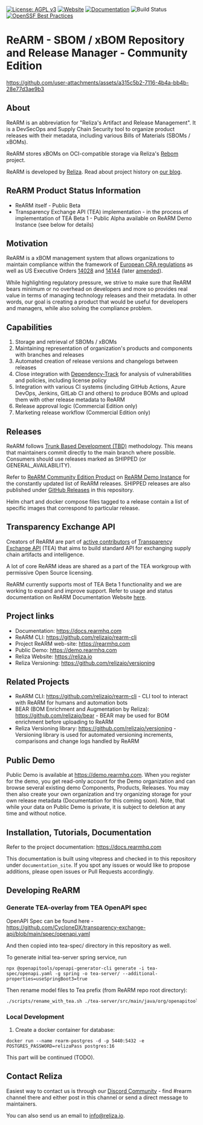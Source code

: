  [![License: AGPL v3](https://img.shields.io/badge/License-AGPL_v3-blue.svg)](https://www.gnu.org/licenses/agpl-3.0)
 [![Website](https://img.shields.io/badge/https://-rearmhq.com-blue.svg)](https://rearmhq.com)
 [![Documentation](https://img.shields.io/badge/read-documentation-blue.svg)](https://docs.rearmhq.com)
 ![Build Status](https://github.com/relizaio/rearm/actions/workflows/github_actions.yml/badge.svg?branch=main)
 [![OpenSSF Best Practices](https://www.bestpractices.dev/projects/10664/badge)](https://www.bestpractices.dev/projects/10664)

# ReARM - SBOM / xBOM Repository and Release Manager - Community Edition

https://github.com/user-attachments/assets/a315c5b2-7116-4b4a-bb4b-28e77d3ae9b3

## About
ReARM is an abbreviation for "Reliza's Artifact and Release Management". It is a DevSecOps and Supply Chain Security tool to organize product releases with their metadata, including various Bills of Materials (SBOMs / xBOMs).

ReARM stores xBOMs on OCI-compatible storage via Reliza's [Rebom](https://github.com/relizaio/rebom) project.

ReARM is developed by [Reliza](https://reliza.io). Read about project history on [our blog](https://rearmhq.com/blog/rearm-history).

## ReARM Product Status Information
- ReARM itself - Public Beta
- Transparency Exchange API (TEA) implementation - in the process of implementation of TEA Beta 1 - Public Alpha available on ReARM Demo Instance (see below for details)

## Motivation
ReARM is a xBOM management system that allows organizations to maintain compliance within the framework of [European CRA regulations](https://eur-lex.europa.eu/eli/reg/2024/2847/oj) as well as US Executive Orders [14028](https://www.federalregister.gov/documents/2021/05/17/2021-10460/improving-the-nations-cybersecurity) and [14144](https://www.federalregister.gov/documents/2025/01/17/2025-01470/strengthening-and-promoting-innovation-in-the-nations-cybersecurity) (later [amended](https://rearmhq.com/blog/sbom-remains-attestations-out-amending-executive-order-14144)).

While highlighting regulatory pressure, we strive to make sure that ReARM bears minimum or no overhead on developers and more so provides real value in terms of managing technology releases and their metadata. In other words, our goal is creating a product that would be useful for developers and managers, while also solving the compliance problem.

## Capabilities
1. Storage and retrieval of SBOMs / xBOMs
2. Maintaining representation of organization's products and components with branches and releases
3. Automated creation of release versions and changelogs between releases
4. Close integration with [Dependency-Track](https://dependencytrack.org/) for analysis of vulnerabilities and policies, including license policy
5. Integration with various CI systems (including GitHub Actions, Azure DevOps, Jenkins, GitLab CI and others) to produce BOMs and upload them with other release metadata to ReARM
6. Release approval logic (Commercial Edition only)
7. Marketing release workflow (Commercial Edition only)

## Releases
ReARM follows [Trunk Based Development (TBD)](https://trunkbaseddevelopment.com/) methodology. This means that maintainers commit directly to the main branch where possible. Consumers should use releases marked as SHIPPED (or GENERAL_AVAILABILITY).

Refer to [ReARM Community Edition Product](https://demo.rearmhq.com/productsOfOrg/00000000-0000-0000-0000-000000000001/eab985e6-f4f1-42db-95ba-5d9d1d695348) on [ReARM Demo Instance](https://demo.rearmhq.com) for the constantly updated list of ReARM releases. SHIPPED releases are also published under [GitHub Releases](https://github.com/relizaio/rearm/releases) in this repository.

Helm chart and docker compose files tagged to a release contain a list of specific images that correspond to particular release.

## Transparency Exchange API
Creators of ReARM are part of [active contributors](https://github.com/CycloneDX/transparency-exchange-api/blob/main/contributors.md) of [Transparency Exchange API](https://github.com/CycloneDX/transparency-exchange-api/) (TEA) that aims to build standard API for exchanging supply chain artifacts and intelligence.

A lot of core ReARM ideas are shared as a part of the TEA workgroup with permissive Open Source licensing.

ReARM currently supports most of TEA Beta 1 functionality and we are working to expand and improve support. Refer to usage and status documentation on ReARM Documentation Website [here](https://docs.rearmhq.com/tea/index.html).

## Project links
- Documentation: https://docs.rearmhq.com
- ReARM CLI: https://github.com/relizaio/rearm-cli
- Project ReARM web-site: https://rearmhq.com
- Public Demo: https://demo.rearmhq.com
- Reliza Website: https://reliza.io
- Reliza Versioning: https://github.com/relizaio/versioning

## Related Projects
- ReARM CLI: https://github.com/relizaio/rearm-cli - CLI tool to interact with ReARM for humans and automation bots
- BEAR (BOM Enrichment and Augmentation by Reliza): https://github.com/relizaio/bear - BEAR may be used for BOM enrichment before uploading to ReARM
- Reliza Versioning library: https://github.com/relizaio/versioning - Versioning library is used for automated versioning increments, comparisons and change logs handled by ReARM

## Public Demo
Public Demo is available at https://demo.rearmhq.com. When you register for the demo, you get read-only account for the Demo organization and can browse several existing demo Components, Products, Releases. You may then also create your own organization and try organizing storage for your own release metadata (Documentation for this coming soon). Note, that while your data on Public Demo is private, it is subject to deletion at any time and without notice.

## Installation, Tutorials, Documentation
Refer to the project documentation: https://docs.rearmhq.com

This documentation is built using vitepress and checked in to this repository under `documentation_site`. If you spot any issues or would like to propose additions, please open issues or Pull Requests accordingly.

## Developing ReARM

### Generate TEA-overlay from TEA OpenAPI spec
OpenAPI Spec can be found here - https://github.com/CycloneDX/transparency-exchange-api/blob/main/spec/openapi.yaml

And then copied into tea-spec/ directory in this repository as well.

To generate initial tea-server spring service, run

```
npx @openapitools/openapi-generator-cli generate -i tea-spec/openapi.yaml -g spring -o tea-server/ --additional-properties=useSpringBoot3=true
```

Then rename model files to Tea prefix (from ReARM repo root directory):

```bash
./scripts/rename_with_tea.sh ./tea-server/src/main/java/org/openapitools/model
```



### Local Development

1. Create a docker container for database:
```
docker run --name rearm-postgres -d -p 5440:5432 -e POSTGRES_PASSWORD=relizaPass postgres:16
```

This part will be continued (TODO).

## Contact Reliza
Easiest way to contact us is through our [Discord Community](https://devopscommunity.org/) - find #rearm channel there and either post in this channel or send a direct message to maintainers.

You can also send us an email to [info@reliza.io](mailto:info@reliza.io).
